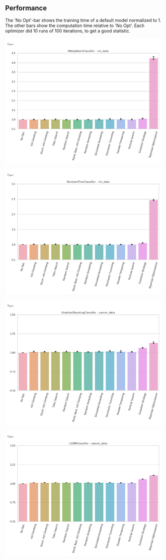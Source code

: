 
## Performance

The 'No Opt'-bar shows the training time of a default model normalized to 1. The other bars show the computation time relative to 'No Opt'. Each optimizer did 10 runs of 100 iterations, to get a good statistic.

<p align="center">
<img src="./plots/optimizer_time_sklearn.neighbors.KNeighborsClassifier.png" width="900"/>
</p>

<p align="center">
<img src="./plots/optimizer_time_sklearn.tree.DecisionTreeClassifier.png" width="900"/>
</p>

<p align="center">
<img src="./plots/optimizer_time_sklearn.ensemble.GradientBoostingClassifier.png" width="900"/>
</p>

<p align="center">
<img src="./plots/optimizer_time_lightgbm.LGBMClassifier.png" width="900"/>
</p>
